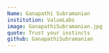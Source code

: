 ```yaml
---
Name: Ganapathi Subramanian
institution: ValueLabs
image: GanapathiSubramanian.jpg
quote: Trust your instincts
github: GanapathiSubramanian
---
```

